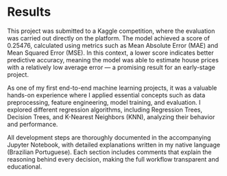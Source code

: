 # Results

This project was submitted to a Kaggle competition, where the evaluation was carried out directly on the platform. The model achieved a score of 0.25476, calculated using metrics such as Mean Absolute Error (MAE) and Mean Squared Error (MSE). In this context, a lower score indicates better predictive accuracy, meaning the model was able to estimate house prices with a relatively low average error — a promising result for an early-stage project.

As one of my first end-to-end machine learning projects, it was a valuable hands-on experience where I applied essential concepts such as data preprocessing, feature engineering, model training, and evaluation. I explored different regression algorithms, including Regression Trees, Decision Trees, and K-Nearest Neighbors (KNN), analyzing their behavior and performance.

All development steps are thoroughly documented in the accompanying Jupyter Notebook, with detailed explanations written in my native language (Brazilian Portuguese). Each section includes comments that explain the reasoning behind every decision, making the full workflow transparent and educational.
